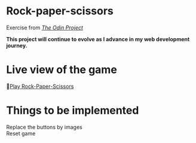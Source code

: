 # Rock-paper-scissors
Exercise from [_The Odin Project_](https://www.theodinproject.com/lessons/foundations-rock-paper-scissors)

**This project will continue to evolve as I advance in my web development journey.**

# Live view of the game

🔗[Play Rock-Paper-Scissors](https://raw.githack.com/Francois-T9/Rock-Paper-Scissors/main/index.html)

# Things to be implemented
Replace the buttons by images <br />
Reset game <br />




